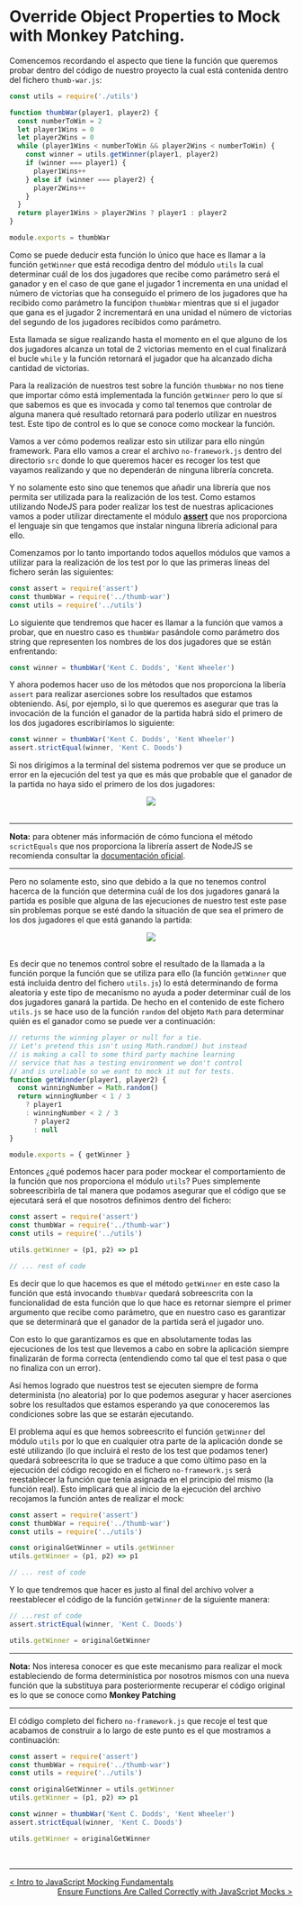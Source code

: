# Override Object Properties to Mock with Monkey Patching.

Comencemos recordando el aspecto que tiene la función que queremos probar dentro del código de nuestro proyecto la cual está contenida dentro del fichero `thumb-war.js`:

```js
const utils = require('./utils')

function thumbWar(player1, player2) {
  const numberToWin = 2
  let player1Wins = 0
  let player2Wins = 0
  while (player1Wins < numberToWin && player2Wins < numberToWin) {
    const winner = utils.getWinner(player1, player2)
    if (winner === player1) {
      player1Wins++
    } else if (winner === player2) {
      player2Wins++
    }
  }
  return player1Wins > player2Wins ? player1 : player2
}

module.exports = thumbWar
```

Como se puede deducir esta función lo único que hace es llamar a la función `getWinner` que está recodiga dentro del módulo `utils` la cual determinar cuál de los dos jugadores que recibe como parámetro será el ganador y en el caso de que gane el jugador 1 incrementa en una unidad el número de victorias que ha conseguido el primero de los jugadores que ha recibido como parámetro la funciṕon `thumbWar` mientras que si el jugador que gana es el jugador 2 incrementará en una unidad el número de victorias del segundo de los jugadores recibidos como parámetro.

Esta llamada se sigue realizando hasta el momento en el que alguno de los dos jugadores alcanza un total de 2 victorias memento en el cual finalizará el bucle `while` y la función retornará el jugador que ha alcanzado dicha cantidad de victorias.

Para la realización de nuestros test sobre la función `thumbWar` no nos tiene que importar cómo está implementada la función `getWinner` pero lo que sí que sabemos es que es invocada y como tal tenemos que controlar de alguna manera qué resultado retornará para poderlo utilizar en nuestros test. Este tipo de control es lo que se conoce como mockear la función.

Vamos a ver cómo podemos realizar esto sin utilizar para ello ningún framework. Para ello vamos a crear el archivo `no-framework.js` dentro del directorio `src` donde lo que queremos hacer es recoger los test que vayamos realizando y que no dependerán de ninguna librería concreta.

Y no solamente esto sino que tenemos que añadir una librería que nos permita ser utilizada para la realización de los test. Como estamos utilizando NodeJS para poder realizar los test de nuestras aplicaciones vamos a poder utilizar directamente el módulo **[assert](https://nodejs.org/api/assert.html)** que nos proporciona el lenguaje sin que tengamos que instalar ninguna librería adicional para ello. 

Comenzamos por lo tanto importando todos aquellos módulos que vamos a utilizar para la realización de los test por lo que las primeras líneas del fichero serán las siguientes:

```js
const assert = require('assert')
const thumbWar = require('../thumb-war')
const utils = require('../utils')
```

Lo siguiente que tendremos que hacer es llamar a la función que vamos a probar, que en nuestro caso es `thumbWar` pasándole como parámetro dos string que representen los nombres de los dos jugadores que se están enfrentando:

```js
const winner = thumbWar('Kent C. Dodds', 'Kent Wheeler')
```

Y ahora podemos hacer uso de los métodos que nos proporciona la libería `assert` para realizar aserciones sobre los resultados que estamos obteniendo. Así, por ejemplo, si lo que queremos es asegurar que tras la invocación de la función el ganador de la partida habrá sido el primero de los dos jugadores escribiríamos lo siguiente:

```js
const winner = thumbWar('Kent C. Dodds', 'Kent Wheeler')
assert.strictEqual(winner, 'Kent C. Doods')
```

Si nos dirigimos a la terminal del sistema podremos ver que se produce un error en la ejecución del test ya que es más que probable que el ganador de la partida no haya sido el primero de los dos jugadores:

<div style='text-align: center'>
  <img src='../images/ch03/03_04.png' />
</div>
<br />

---
**Nota:** para obtener más información de cómo funciona el método `scrictEquals` que nos proporciona la librería assert de NodeJS se recomienda consultar la [documentación oficial](https://nodejs.org/api/assert.html#assert_assert_strictequal_actual_expected_message).

---

Pero no solamente esto, sino que debido a la que no tenemos control hacerca de la función que determina cuál de los dos jugadores ganará la partida es posible que alguna de las ejecuciones de nuestro test este pase sin problemas porque se esté dando la situación de que sea el primero de los dos jugadores el que está ganando la partida:

<div style='text-align: center'>
  <img src='../images/ch03/03_05.png' />
</div>
<br />

Es decir que no tenemos control sobre el resultado de la llamada a la función porque la función que se utiliza para ello (la función `getWinner` que está incluida dentro del fichero `utils.js`) lo está determinando de forma aleatoria y este tipo de mecanismo no ayuda a poder determinar cuál de los dos jugadores ganará la partida. De hecho en el contenido de este fichero `utils.js` se hace uso de la función `random` del objeto `Math` para determinar quién es el ganador como se puede ver a continuación:

```js
// returns the winning player or null for a tie.
// Let's pretend this isn't using Math.random() but instead
// is making a call to some third party machine learning
// service that has a testing environment we don't control
// and is ureliable so we eant to mock it out for tests.
function getWinnder(player1, player2) {
  const winningNumber = Math.random()
  return winningNumber < 1 / 3
    ? player1
    : winningNumber < 2 / 3
      ? player2
      : null
}

module.exports = { getWinner }
```

Entonces ¿qué podemos hacer para poder mockear el comportamiento de la función que nos proporciona el módulo `utils`? Pues simplemente sobreescribirla de tal manera que podamos asegurar que el código que se ejecutará será el que nosotros definimos dentro del fichero:

```js
const assert = require('assert')
const thumbWar = require('../thumb-war')
const utils = require('../utils')

utils.getWinner = (p1, p2) => p1

// ... rest of code
```

Es decir que lo que hacemos es que el método `getWinner` en este caso la función que está invocando `thumbVar` quedará sobreescrita con la funcionalidad de esta función que lo que hace es retornar siempre el primer argumento que recibe como parámetro, que en nuestro caso es garantizar que se determinará que el ganador de la partida será el jugador uno.

Con esto lo que garantizamos es que en absolutamente todas las ejecuciones de los test que llevemos a cabo en sobre la aplicación siempre finalizarán de forma correcta (entendiendo como tal que el test pasa o que no finaliza con un error).

Así hemos logrado que nuestros test se ejecuten siempre de forma determinista (no aleatoria) por lo que podemos asegurar y hacer aserciones sobre los resultados que estamos esperando ya que conoceremos las condiciones sobre las que se estarán ejecutando.

El problema aquí es que hemos sobreescrito el función `getWinner` del módulo `utils` por lo que en cualquier otra parte de la aplicación donde se esté utilizando (lo que incluirá el resto de los test que podamos tener) quedará sobreescrita lo que se traduce a que como último paso en la ejecución del código recogido en el fichero `no-framework.js` será reestablecer la función que tenía asignada en el principio del mismo (la función real). Esto implicará que al inicio de la ejecución del archivo recojamos la función antes de realizar el mock:

```js
const assert = require('assert')
const thumbWar = require('../thumb-war')
const utils = require('../utils')

const originalGetWinner = utils.getWinner
utils.getWinner = (p1, p2) => p1

// ... rest of code
```

Y lo que tendremos que hacer es justo al final del archivo volver a reestablecer el código de la función `getWinner` de la siguiente manera:

```js
// ...rest of code
assert.strictEqual(winner, 'Kent C. Doods')

utils.getWinner = originalGetWinner
```

---
**Nota:** Nos interesa conocer es que este mecanismo para realizar el mock estableciendo de forma determinística por nosotros mismos con una nueva función que la substituya para posteriormente recuperar el código original es lo que se conoce como **Monkey Patching**

---

El código completo del fichero `no-framework.js` que recoje el test que acabamos de construir a lo largo de este punto es el que mostramos a continuación:

```js
const assert = require('assert')
const thumbWar = require('../thumb-war')
const utils = require('../utils')

const originalGetWinner = utils.getWinner
utils.getWinner = (p1, p2) => p1

const winner = thumbWar('Kent C. Dodds', 'Kent Wheeler')
assert.strictEqual(winner, 'Kent C. Doods')

utils.getWinner = originalGetWinner
```



<br />

----
<div>
  <div style="float: left">
    <a href="./03_01.md">
      < Intro to JavaScript Mocking Fundamentals
    </a>
  </div>
  <div style="float: right">
    <a href="./03_03.md">
      Ensure Functions Are Called Correctly with JavaScript Mocks >
    </a>
  </div>
</div>
